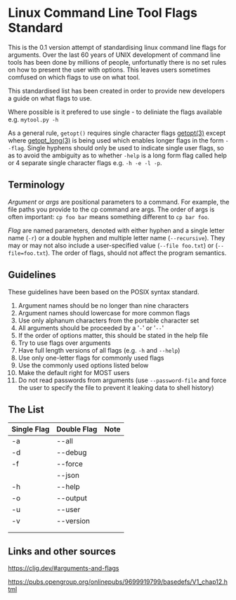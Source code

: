 
# Linux Command Line Tool Flags Standard

This is the 0.1 version attempt of standardising linux command line flags for arguments.
Over the last 60 years of UNIX development of command line tools has been done by millions of people,
unfortunatly there is no set rules on how to present the user with options. This leaves users sometimes comfused on which flags to use on what tool. 

This standardised list has been created in order to provide new developers a guide on what flags to use.

Where possible is it prefered to use single - to deliniate the flags available e.g. `mytool.py -h`

As a general rule, `getopt()` requires single character flags [getopt(3)](https://man.openbsd.org/getopt.3) except where [getopt_long(3)](https://linux.die.net/man/3/getopt_long) is being used which enables longer flags in the form `--flag`. Single hyphens should only be used to indicate single user flags, so as to avoid the ambiguity as to whether `-help` is a long form flag called help or 4 separate single character flags e.g. `-h -e -l -p`.


## Terminology
*Argument* or *args* are positional parameters to a command. For example, the file paths you provide to the cp command are args. The order of args is often important: `cp foo bar` means something different to `cp bar foo`.

*Flag* are named parameters, denoted with either hyphen and a single letter name (`-r`) or a double hyphen and multiple letter name (`--recursive`). They may or may not also include a user-specified value (`--file foo.txt`) or (`--file=foo.txt`). The order of flags, should not affect the program semantics.


## Guidelines
These guidelines have been based on the POSIX syntax standard. 

1. Argument names should be no longer than nine characters
2. Argument names should lowercase for more common flags 
3. Use only alphanum characters from the portable character set
4. All arguments should be proceeded by a '`-`' or '`--`' 
5. If the order of options matter, this should be stated in the help file
6. Try to use flags over arguments
7. Have full length versions of all flags (e.g. `-h` and `--help`)
8. Use only one-letter flags for commonly used flags
9. Use the commonly used options listed below
10. Make the default right for MOST users
11. Do not read passwords from arguments (use `--password-file` and force the user to specify the file to prevent it leaking data to shell history)


## The List

| Single Flag|Double Flag|Note 
|---|---|---
| -a  | --all  |   
| -d  | --debug  |   
| -f  | --force  |   
|   | --json  |   
| -h  | --help  |   
| -o  | --output  |   
| -u  | --user  |   
| -v  | --version  |   
|   |   |   
|   |   |   

## Links and other sources
https://clig.dev/#arguments-and-flags

https://pubs.opengroup.org/onlinepubs/9699919799/basedefs/V1_chap12.html

